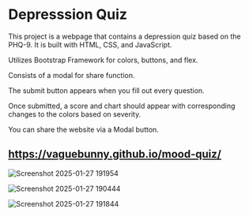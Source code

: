# Depresssion Quiz

This project is a webpage that contains a depression quiz based on the PHQ-9. It is built with HTML, CSS, and JavaScript. 

Utilizes Bootstrap Framework for colors, buttons, and flex.

Consists of a modal for share function.

The submit button appears when you fill out every question.

Once submitted, a score and chart should appear with corresponding changes to the colors based on severity.

You can share the website via a Modal button.

## https://vaguebunny.github.io/mood-quiz/

![Screenshot 2025-01-27 191954](https://github.com/user-attachments/assets/cb673c92-9323-4d75-9615-c3fe831de0eb)

![Screenshot 2025-01-27 190444](https://github.com/user-attachments/assets/3c40cbe0-1711-4462-ad6a-b8bd645ea7a2)

![Screenshot 2025-01-27 191844](https://github.com/user-attachments/assets/b26b518b-fdd3-4392-ba22-a34a7cd70fdd)

